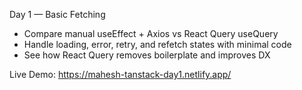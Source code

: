 Day 1 — Basic Fetching

- Compare manual useEffect + Axios vs React Query useQuery
- Handle loading, error, retry, and refetch states with minimal code
- See how React Query removes boilerplate and improves DX

Live Demo: https://mahesh-tanstack-day1.netlify.app/